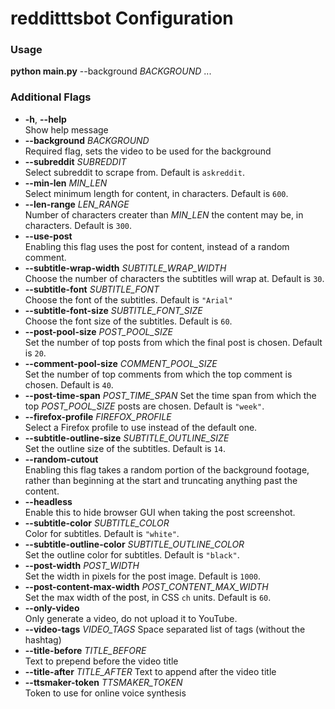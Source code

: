# redditttsbot Configuration

### Usage
**python main.py** --background _BACKGROUND_ ...

### Additional Flags
* **-h**, **--help**  
  Show help message
* **--background** _BACKGROUND_  
  Required flag, sets the video to be used for the background
* **--subreddit** _SUBREDDIT_  
  Select subreddit to scrape from. Default is `askreddit`.
* **--min-len** _MIN\_LEN_  
  Select minimum length for content, in characters. Default is `600`.
* **--len-range** _LEN\_RANGE_  
    Number of characters creater than _MIN\_LEN_ the content may be, in characters. Default is `300`.
* **--use-post**  
    Enabling this flag uses the post for content, instead of a random comment.
* **--subtitle-wrap-width** _SUBTITLE\_WRAP\_WIDTH_  
    Choose the number of characters the subtitles will wrap at. Default is `30`.
* **--subtitle-font** _SUBTITLE\_FONT_  
    Choose the font of the subtitles. Default is `"Arial"`
* **--subtitle-font-size** _SUBTITLE\_FONT\_SIZE_  
    Choose the font size of the subtitles. Default is `60`.
* **--post-pool-size** _POST\_POOL\_SIZE_  
    Set the number of top posts from which the final post is chosen. Default is `20`.
* **--comment-pool-size** _COMMENT\_POOL\_SIZE_  
    Set the number of top comments from which the top comment is chosen. Default is `40`.
* **--post-time-span** _POST\_TIME\_SPAN_
    Set the time span from which the top _POST\_POOL\_SIZE_ posts are chosen. Default is `"week"`.
* **--firefox-profile** _FIREFOX\_PROFILE_  
    Select a Firefox profile to use instead of the default one.
* **--subtitle-outline-size** _SUBTITLE\_OUTLINE\_SIZE_  
    Set the outline size of the subtitles. Default is `14`.
* **--random-cutout**  
    Enabling this flag takes a random portion of the background footage, rather than beginning at the start and truncating anything past the content.
* **--headless**  
    Enable this to hide browser GUI when taking the post screenshot.
* **--subtitle-color** _SUBTITLE\_COLOR_  
    Color for subtitles. Default is `"white"`.
* **--subtitle-outline-color** _SUBTITLE\_OUTLINE\_COLOR_  
    Set the outline color for subtitles. Default is `"black"`.
* **--post-width** _POST\_WIDTH_  
    Set the width in pixels for the post image. Default is `1000`.
* **--post-content-max-width** _POST\_CONTENT\_MAX\_WIDTH_  
    Set the max width of the post, in CSS `ch` units. Default is `60`.
* **--only-video**  
    Only generate a video, do not upload it to YouTube.
* **--video-tags** _VIDEO\_TAGS_
    Space separated list of tags (without the hashtag)
* **--title-before** _TITLE\_BEFORE_  
    Text to prepend before the video title
* **--title-after** _TITLE\_AFTER_
    Text to append after the video title
* **--ttsmaker-token** _TTSMAKER\_TOKEN_  
    Token to use for online voice synthesis